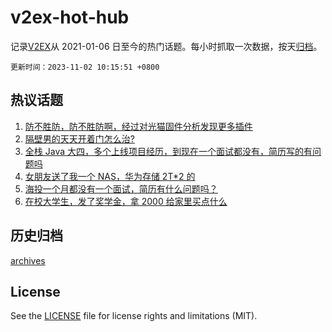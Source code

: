 # v2ex-hot-hub

 记录[V2EX](https://www.v2ex.com/)从 2021-01-06 日至今的热门话题。每小时抓取一次数据，按天[归档](archives)。

`更新时间：2023-11-02 10:15:51 +0800`

## 热议话题

1. [防不胜防，防不胜防啊，经过对光猫固件分析发现更多插件](https://www.v2ex.com/t/987392)
1. [隔壁男的天天开着门怎么治?](https://www.v2ex.com/t/987646)
1. [全栈 Java 大四，多个上线项目经历，到现在一个面试都没有，简历写的有问题吗](https://www.v2ex.com/t/987463)
1. [女朋友送了我一个 NAS，华为存储 2T*2 的](https://www.v2ex.com/t/987380)
1. [海投一个月都没有一个面试，简历有什么问题吗？](https://www.v2ex.com/t/987692)
1. [在校大学生，发了奖学金，拿 2000 给家里买点什么](https://www.v2ex.com/t/987450)

## 历史归档

[archives](archives)

## License

See the [LICENSE](LICENSE) file for license rights and limitations (MIT).
